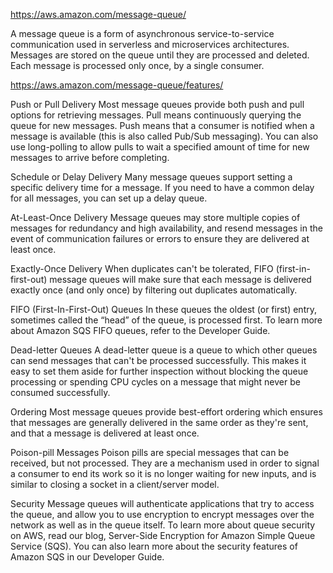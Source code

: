 https://aws.amazon.com/message-queue/


A message queue is a form of asynchronous service-to-service communication used in serverless and microservices architectures. Messages are stored on the queue until they are processed and deleted. Each message is processed only once, by a single consumer. 



https://aws.amazon.com/message-queue/features/


Push or Pull Delivery
Most message queues provide both push and pull options for retrieving messages. Pull means continuously querying the queue for new messages. Push means that a consumer is notified when a message is available (this is also called Pub/Sub messaging). You can also use long-polling to allow pulls to wait a specified amount of time for new messages to arrive before completing.


Schedule or Delay Delivery
Many message queues support setting a specific delivery time for a message. If you need to have a common delay for all messages, you can set up a delay queue.


At-Least-Once Delivery
Message queues may store multiple copies of messages for redundancy and high availability, and resend messages in the event of communication failures or errors to ensure they are delivered at least once.


Exactly-Once Delivery
When duplicates can't be tolerated, FIFO (first-in-first-out) message queues will make sure that each message is delivered exactly once (and only once) by filtering out duplicates automatically.


FIFO (First-In-First-Out) Queues
In these queues the oldest (or first) entry, sometimes called the “head” of the queue, is processed first. To learn more about Amazon SQS FIFO queues, refer to the Developer Guide.


Dead-letter Queues
A dead-letter queue is a queue to which other queues can send messages that can't be processed successfully. This makes it easy to set them aside for further inspection without blocking the queue processing or spending CPU cycles on a message that might never be consumed successfully.


Ordering
Most message queues provide best-effort ordering which ensures that messages are generally delivered in the same order as they're sent, and that a message is delivered at least once.


Poison-pill Messages
Poison pills are special messages that can be received, but not processed. They are a mechanism used in order to signal a consumer to end its work so it is no longer waiting for new inputs, and is similar to closing a socket in a client/server model.


Security
Message queues will authenticate applications that try to access the queue, and allow you to use encryption to encrypt messages over the network as well as in the queue itself. To learn more about queue security on AWS, read our blog, Server-Side Encryption for Amazon Simple Queue Service (SQS). You can also learn more about the security features of Amazon SQS in our Developer Guide.